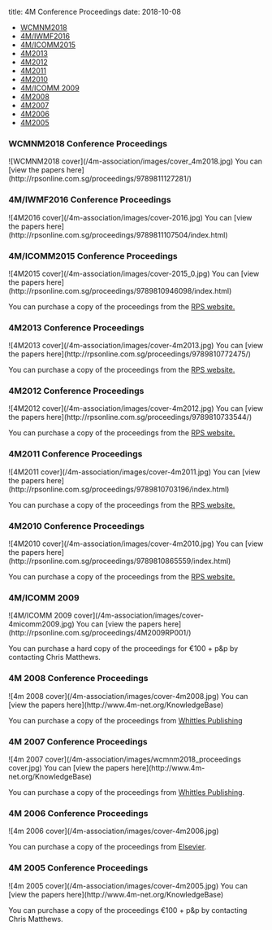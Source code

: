 title: 4M Conference Proceedings
date: 2018-10-08 

<ul class="links in-links">
<li><a href="/4m-association/content/4M-conference-series#2018">WCMNM2018</a></li>
<li><a href="/4m-association/content/4M-conference-series#2016">4M/IWMF2016</a></li>
<li><a href="/4m-association/content/4M-conference-series#2015">4M/ICOMM2015</a></li>
<li><a href="/4m-association/content/4M-conference-series#2013">4M2013</a></li>
<li><a href="/4m-association/content/4M-conference-series#2012">4M2012</a></li>
<li><a href="/4m-association/content/4M-conference-series#2011">4M2011</a></li> </li>
<li><a href="/4m-association/content/4M-conference-series#2010">4M2010</a></li>
<li><a href="/4m-association/content/4M-conference-series#2009">4M/ICOMM 2009</a></li>
<li><a href="/4m-association/content/4M-conference-series#2008">4M2008</a></li>
<li><a href="/4m-association/content/4M-conference-series#2007">4M2007</a></li>
<li><a href="/4m-association/content/4M-conference-series#2006">4M2006</a></li>
<li><a href="/4m-association/content/4M-conference-series#2005">4M2005</a></li>
</ul>

<h3 id="2018">WCMNM2018 Conference Proceedings</h3>
![WCMNM2018 cover](/4m-association/images/cover_4m2018.jpg)
You can [view the papers here](http://rpsonline.com.sg/proceedings/9789811127281/)

<h3 id="2016">4M/IWMF2016 Conference Proceedings</h3>
![4M2016 cover](/4m-association/images/cover-2016.jpg)
You can [view the papers here](http://rpsonline.com.sg/proceedings/9789811107504/index.html)

<h3 id="2015">4M/ICOMM2015 Conference Proceedings</h3>
![4M2015 cover](/4m-association/images/cover-2015_0.jpg)
You can [view the papers here](http://rpsonline.com.sg/proceedings/9789810946098/index.html)

You can purchase a copy of the proceedings from the [RPS website.](http://rpsonline.com.sg/rpsweb/9789810946098.html)

<h3 id="2013">4M2013 Conference Proceedings</h3>
![4M2013 cover](/4m-association/images/cover-4m2013.jpg)
You can [view the papers here](http://rpsonline.com.sg/proceedings/9789810772475/)

You can purchase a copy of the proceedings from the [RPS website.](http://rpsonline.com.sg/rpsweb/9789810772475.html)


<h3 id="2012">4M2012 Conference Proceedings</h3>
![4M2012 cover](/4m-association/images/cover-4m2012.jpg)
You can [view the papers here](http://rpsonline.com.sg/proceedings/9789810733544/)

You can purchase a copy of the proceedings from the [RPS website.](http://rpsonline.com.sg/rpsweb/9789810733537.html) 


<h3 id="2011">4M2011 Conference Proceedings</h3>
![4M2011 cover](/4m-association/images/cover-4m2011.jpg)
You can [view the papers here](http://rpsonline.com.sg/proceedings/9789810703196/index.html)

You can purchase a copy of the proceedings from the [RPS website.](http://rpsonline.com.sg/rpsweb/8th-international-conference-on-multi-material-micro-manufacture.html)    

  
<h3 id="2010">4M2010 Conference Proceedings</h3>
![4M2010 cover](/4m-association/images/cover-4m2010.jpg)
You can [view the papers here](http://rpsonline.com.sg/proceedings/9789810865559/index.html)

You can purchase a copy of the proceedings from the [RPS website.](http://rpsonline.com.sg/proceedings/9789810865559.html)  


<h3 id="2009">4M/ICOMM 2009</h3>
![4M/ICOMM 2009 cover](/4m-association/images/cover-4micomm2009.jpg)
You can [view the papers here](http://rpsonline.com.sg/proceedings/4M2009RP001/) 
 
You can purchase a hard copy of the proceedings for 	€100 + p&p by contacting Chris Matthews.


<h3 id="2008">4M 2008 Conference Proceedings</h3>
![4m 2008 cover](/4m-association/images/cover-4m2008.jpg)
You can [view the papers here](http://www.4m-net.org/KnowledgeBase)

You can purchase a copy of the proceedings from [Whittles Publishing](http://moo.whittlespublishing.com/whittles/item/5106)


<h3 id="2007">4M 2007 Conference Proceedings</h3>
![4m 2007 cover](/4m-association/images/wcmnm2018_proceedings cover.jpg)
You can [view the papers here](http://www.4m-net.org/KnowledgeBase)

You can purchase a copy of the proceedings from [Whittles Publishing](http://moo.whittlespublishing.com/whittles/item/3779).

<h3 id="2006">4M 2006 Conference Proceedings</h3>
![4m 2006 cover](/4m-association/images/cover-4m2006.jpg)

You can purchase a copy of the proceedings from [Elsevier](http://elsevier.com/wps/find/bookdescription.cws_home/710258/description).

<h3 id="2005">4M 2005 Conference Proceedings</h3>
![4m 2005 cover](/4m-association/images/cover-4m2005.jpg)
You can [view the papers here](http://www.4m-net.org/KnowledgeBase)

You can purchase a copy of the proceedings €100 + p&p by contacting Chris Matthews.